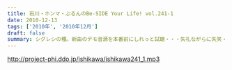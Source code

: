 ```yaml
---
title: 石川・ホンマ・ぶるんのBe-SIDE Your Life! vol.241-1
date: 2010-12-13
tags: ['2010年', '2010年12月']
draft: false
summary: シグレシの種。新曲のデモ音源を本番前にしれっと試聴・・・失礼ながらに失笑・・・来年の２／１１なんてあっという間ですよね～～NAMAE
---
```


http://project-phi.ddo.jp/ishikawa/ishikawa241_1.mp3
